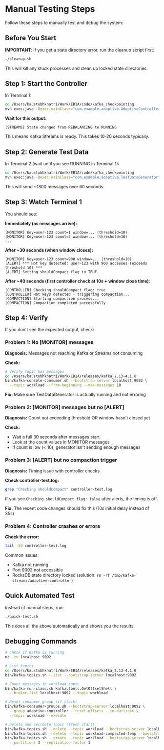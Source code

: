 # Manual Testing Steps

Follow these steps to manually test and debug the system:

## Before You Start

**IMPORTANT**: If you get a state directory error, run the cleanup script first:
```bash
./cleanup.sh
```

This will kill any stuck processes and clean up locked state directories.

## Step 1: Start the Controller

In Terminal 1:
```bash
cd /Users/kaustubhkhatri/Work/EB1A/code/kafka_checkpointing
mvn exec:java -Dexec.mainClass="com.example.adaptive.AdaptiveController"
```

**Wait for this output:**
```
[STREAMS] State changed from REBALANCING to RUNNING
```

This means Kafka Streams is ready. This takes 10-20 seconds typically.

## Step 2: Generate Test Data

In Terminal 2 (wait until you see RUNNING in Terminal 1):
```bash
cd /Users/kaustubhkhatri/Work/EB1A/code/kafka_checkpointing
mvn exec:java -Dexec.mainClass="com.example.adaptive.TestDataGenerator" -Dexec.args="hot 60"
```

This will send ~1800 messages over 60 seconds.

## Step 3: Watch Terminal 1

You should see:

**Immediately (as messages arrive):**
```
[MONITOR] Key=user-123 count=1 window=... (threshold=10)
[MONITOR] Key=user-123 count=2 window=... (threshold=10)
...
```

**After ~30 seconds (when window closes):**
```
[MONITOR] Key=user-123 count=900 window=... (threshold=10)
[ALERT] *** Hot key detected: user-123 with 900 accesses (exceeds threshold 10) ***
[ALERT] Setting shouldCompact flag to TRUE
```

**After ~40 seconds (first controller check at 10s + window close time):**
```
[CONTROLLER] Checking shouldCompact flag: true
[CONTROLLER] Hot keys detected - triggering compaction...
[COMPACTION] Starting compaction process...
[COMPACTION] Compaction completed successfully
```

## Step 4: Verify

If you don't see the expected output, check:

### Problem 1: No [MONITOR] messages
**Diagnosis:** Messages not reaching Kafka or Streams not consuming

**Check:**
```bash
# Verify topic has messages
cd /Users/kaustubhkhatri/Work/EB1A/releases/kafka_2.13-4.1.0
bin/kafka-console-consumer.sh --bootstrap-server localhost:9092 \
  --topic workload --from-beginning --max-messages 10
```

**Fix:** Make sure TestDataGenerator is actually running and not erroring

### Problem 2: [MONITOR] messages but no [ALERT]
**Diagnosis:** Count not exceeding threshold OR window hasn't closed yet

**Check:**
- Wait a full 30 seconds after messages start
- Look at the count values in MONITOR messages
- If count is low (< 10), generator isn't sending enough messages

### Problem 3: [ALERT] but no compaction trigger
**Diagnosis:** Timing issue with controller checks

**Check controller-test.log:**
```bash
grep "Checking shouldCompact" controller-test.log
```

If you see `Checking shouldCompact flag: false` after alerts, the timing is off.

**Fix:** The recent code changes should fix this (10s initial delay instead of 35s)

### Problem 4: Controller crashes or errors

**Check the error:**
```bash
tail -50 controller-test.log
```

Common issues:
- Kafka not running
- Port 9092 not accessible
- RocksDB state directory locked (solution: `rm -rf /tmp/kafka-streams/adaptive-controller`)

## Quick Automated Test

Instead of manual steps, run:
```bash
./quick-test.sh
```

This does all the above automatically and shows you the results.

## Debugging Commands

```bash
# Check if Kafka is running
nc -zv localhost 9092

# List topics
cd /Users/kaustubhkhatri/Work/EB1A/releases/kafka_2.13-4.1.0
bin/kafka-topics.sh --list --bootstrap-server localhost:9092

# Count messages in workload topic
bin/kafka-run-class.sh kafka.tools.GetOffsetShell \
  --broker-list localhost:9092 --topic workload

# Reset consumer group (if stuck)
bin/kafka-consumer-groups.sh --bootstrap-server localhost:9092 \
  --group adaptive-controller --reset-offsets --to-earliest \
  --topic workload --execute

# Delete and recreate topic (fresh start)
bin/kafka-topics.sh --delete --topic workload --bootstrap-server localhost:9092
bin/kafka-topics.sh --delete --topic workload-compacted-temp --bootstrap-server localhost:9092
bin/kafka-topics.sh --create --topic workload --bootstrap-server localhost:9092 \
  --partitions 3 --replication-factor 1
```

